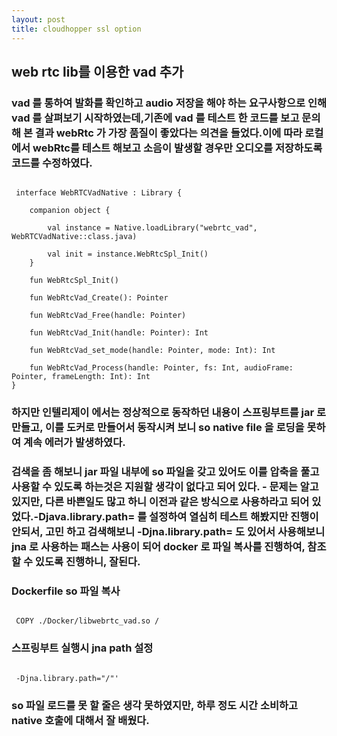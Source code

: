 ```yaml
---
layout: post
title: cloudhopper ssl option 
---
```


## web rtc lib를 이용한 vad 추가

### vad 를 통하여 발화를 확인하고 audio 저장을 해야 하는 요구사항으로 인해 vad 를 살펴보기 시작하였는데,기존에 vad 를 테스트 한 코드를 보고 문의해 본 결과 webRtc 가 가장 품질이 좋았다는 의견을 들었다.이에 따라 로컬에서 webRtc를 테스트 해보고 소음이 발생할 경우만 오디오를 저장하도록 코드를 수정하였다.

<pre><code>
 interface WebRTCVadNative : Library {

    companion object {

        val instance = Native.loadLibrary("webrtc_vad", WebRTCVadNative::class.java)

        val init = instance.WebRtcSpl_Init()
    }

    fun WebRtcSpl_Init()

    fun WebRtcVad_Create(): Pointer

    fun WebRtcVad_Free(handle: Pointer)

    fun WebRtcVad_Init(handle: Pointer): Int

    fun WebRtcVad_set_mode(handle: Pointer, mode: Int): Int

    fun WebRtcVad_Process(handle: Pointer, fs: Int, audioFrame: Pointer, frameLength: Int): Int
}
</code></pre>

### 하지만 인텔리제이 에서는 정상적으로 동작하던 내용이 스프링부트를 jar 로 만들고, 이를 도커로 만들어서 동작시켜 보니 so native file 을 로딩을 못하여 계속 에러가 발생하였다.


    
### 검색을 좀 해보니 jar 파일 내부에 so 파일을 갖고 있어도 이를 압축을 풀고 사용할 수 있도록 하는것은 지원할 생각이 없다고 되어 있다. - 문제는 알고 있지만, 다른 바쁜일도 많고 하니 이전과 같은 방식으로 사용하라고 되어 있었다.-Djava.library.path= 를 설정하여 열심히 테스트 해봤지만 진행이 안되서, 고민 하고 검색해보니 -Djna.library.path= 도 있어서 사용해보니 jna 로 사용하는 패스는 사용이 되어 docker 로 파일 복사를 진행하여, 참조할 수 있도록 진행하니, 잘된다.

### Dockerfile so 파일 복사
<pre><code>
 COPY ./Docker/libwebrtc_vad.so /
</code></pre>

### 스프링부트 실행시 jna path 설정
<pre><code>
 -Djna.library.path="/"'
</code></pre>

### so 파일 로드를 못 할 줄은 생각 못하였지만, 하루 정도 시간 소비하고 native 호출에 대해서 잘 배웠다.
